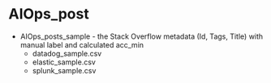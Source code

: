# AIOps_post

- AIOps_posts_sample - the Stack Overflow metadata (Id, Tags, Title) with manual label and calculated acc_min
  - datadog_sample.csv
  - elastic_sample.csv
  - splunk_sample.csv
